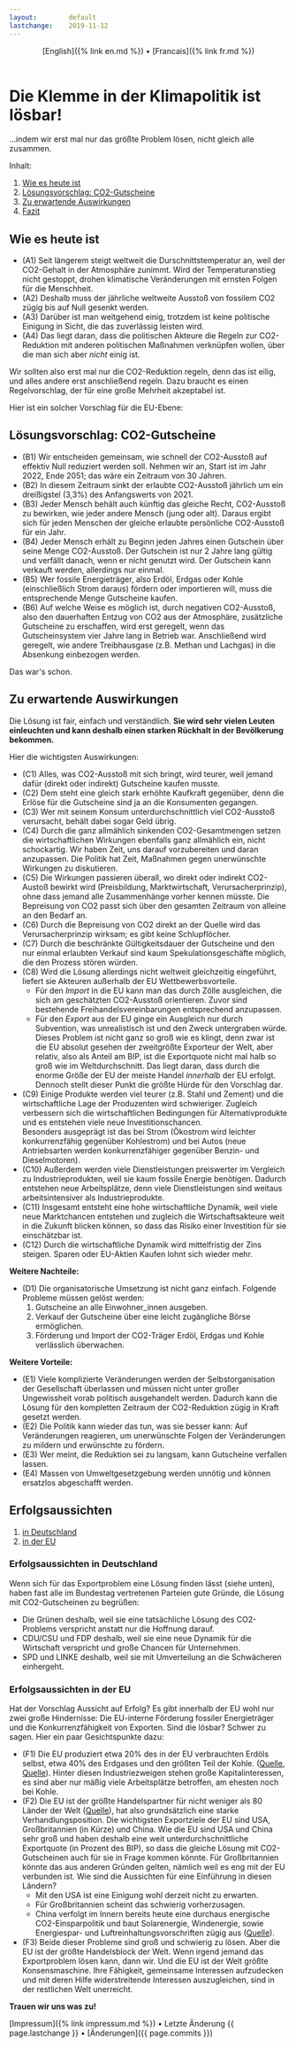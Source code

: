 ```yaml
---
layout:        default
lastchange:    2019-11-12
---
```

<header>
  [English]({% link en.md %}) &bull;  [Francais]({% link fr.md %})
</header>

# Die Klemme in der Klimapolitik ist lösbar!

...indem wir erst mal nur das größte Problem lösen,
nicht gleich alle zusammen.

Inhalt:
1. [Wie es heute ist](#heute)
1. [Lösungsvorschlag: CO2-Gutscheine](#vorschlag)
1. [Zu erwartende Auswirkungen](#wirkungen)
1. [Fazit](#fazit)


## <a name="heute"></a>Wie es heute ist

- (A1) Seit längerem steigt weltweit die Durschnittstemperatur an,
  weil der CO2-Gehalt in der Atmosphäre zunimmt.
  Wird der Temperaturanstieg nicht gestoppt, 
  drohen klimatische Veränderungen mit ernsten Folgen
  für die Menschheit.
- (A2) Deshalb muss der jährliche weltweite Ausstoß von fossilem CO2 
  zügig bis auf Null gesenkt werden.
- (A3) Darüber ist man weitgehend einig, trotzdem ist keine politische
  Einigung in Sicht, die das zuverlässig leisten wird.
- (A4) Das liegt daran, dass die politischen Akteure 
  die Regeln zur CO2-Reduktion
  mit anderen politischen Maßnahmen verknüpfen wollen,
  über die man sich aber _nicht_ einig ist.

Wir sollten also erst mal nur die CO2-Reduktion regeln, 
denn das ist eilig, und alles andere erst anschließend regeln.
Dazu braucht es einen Regelvorschlag, der für eine große Mehrheit
akzeptabel ist.

Hier ist ein solcher Vorschlag für die EU-Ebene:

## <a name="vorschlag"></a>Lösungsvorschlag: CO2-Gutscheine

- (B1) Wir entscheiden gemeinsam, wie schnell der CO2-Ausstoß 
  auf effektiv Null reduziert werden soll.
  Nehmen wir an, Start ist im Jahr 2022, Ende 2051;
  das wäre ein Zeitraum von 30 Jahren.
- (B2) In diesem Zeitraum sinkt der erlaubte CO2-Ausstoß jährlich um
  ein dreißigstel (3,3%) des Anfangswerts von 2021.
- (B3) Jeder Mensch behält auch künftig das gleiche Recht, 
  CO2-Ausstoß zu bewirken,
  wie jeder andere Mensch (jung oder alt).
  Daraus ergibt sich für jeden Menschen der gleiche erlaubte
  persönliche CO2-Ausstoß für ein Jahr.
- (B4) Jeder Mensch erhält zu Beginn jeden Jahres einen Gutschein
  über seine Menge CO2-Ausstoß.
  Der Gutschein ist nur 2 Jahre lang gültig und
  verfällt danach, wenn er nicht genutzt wird.
  Der Gutschein kann verkauft werden, allerdings nur einmal.
- (B5) Wer fossile Energieträger, also Erdöl, Erdgas oder Kohle
  (einschließlich Strom daraus)
  fördern oder importieren will, 
  muss die entsprechende Menge Gutscheine kaufen.
- (B6) Auf welche Weise es möglich ist, durch negativen CO2-Ausstoß, 
  also den dauerhaften Entzug von CO2 aus der Atmosphäre,
  zusätzliche Gutscheine zu erschaffen, wird erst geregelt,
  wenn das Gutscheinsystem vier Jahre lang in Betrieb war.
  Anschließend wird geregelt, wie andere Treibhausgase 
  (z.B. Methan und Lachgas)
  in die Absenkung einbezogen werden.

Das war's schon.


## <a name="wirkungen"></a>Zu erwartende Auswirkungen

Die Lösung ist fair, einfach und verständlich.
**Sie wird sehr vielen Leuten einleuchten und kann deshalb einen starken
Rückhalt in der Bevölkerung bekommen.**

Hier die wichtigsten Auswirkungen:
- (C1) Alles, was CO2-Ausstoß mit sich bringt, wird teurer,
  weil jemand dafür (direkt oder indirekt) Gutscheine kaufen musste.
- (C2) Dem steht eine gleich stark erhöhte Kaufkraft gegenüber,
  denn die Erlöse für die Gutscheine sind ja an die Konsumenten gegangen.
- (C3) Wer mit seinem Konsum unterdurchschnittlich viel CO2-Ausstoß
  verursacht, behält dabei sogar Geld übrig.
- (C4) Durch die ganz allmählich sinkenden CO2-Gesamtmengen
  setzen die wirtschaftlichen Wirkungen ebenfalls ganz allmählich ein,
  nicht schockartig. 
  Wir haben Zeit, uns darauf vorzubereiten und daran anzupassen.
  Die Politik hat Zeit, Maßnahmen gegen unerwünschte Wirkungen 
  zu diskutieren.
- (C5) Die Wirkungen passieren überall, wo direkt oder indirekt
  CO2-Austoß bewirkt wird
  (Preisbildung, Marktwirtschaft, Verursacherprinzip), 
  ohne dass jemand alle Zusammenhänge vorher kennen müsste.
  Die Bepreisung von CO2 passt sich über den gesamten Zeitraum 
  von alleine an den Bedarf an.
- (C6) Durch die Bepreisung von CO2 direkt an der Quelle wird das 
  Verursacherprinzip wirksam; es gibt keine Schlupflöcher.
- (C7) Durch die beschränkte Gültigkeitsdauer der Gutscheine
  und den nur einmal erlaubten Verkauf sind kaum
  Spekulationsgeschäfte möglich, die den Prozess stören würden.
- (C8) Wird die Lösung allerdings nicht weltweit gleichzeitig eingeführt, 
  liefert sie Akteuren außerhalb der EU Wettbewerbsvorteile.
  - Für den _Import_ in die EU kann man das durch Zölle ausgleichen,
    die sich am geschätzten CO2-Ausstoß orientieren.
    Zuvor sind bestehende Freihandelsvereinbarungen entsprechend anzupassen.
  - Für den _Export_ aus der EU ginge ein Ausgleich nur durch Subvention,
    was unrealistisch ist und den Zweck untergraben würde.
    Dieses Problem ist nicht ganz so groß wie es klingt, denn
    zwar ist die EU absolut gesehen der zweitgrößte Exporteur der Welt,
    aber relativ, also als Anteil am BIP, ist die Exportquote nicht mal
    halb so groß wie im Weltdurchschnitt. Das liegt daran, dass durch
    die enorme Größe der EU der meiste Handel _innerhalb_ der EU erfolgt.
    Dennoch stellt dieser Punkt die größte Hürde für den Vorschlag dar.
- (C9) Einige Produkte werden viel teurer (z.B. Stahl und Zement) 
  und die wirtschaftliche Lage der Produzenten wird schwieriger.
  Zugleich verbessern sich die wirtschaftlichen Bedingungen für
  Alternativprodukte und es entstehen viele neue Investitionschancen.  
  Besonders ausgeprägt ist das bei
  Strom (Ökostrom wird leichter konkurrenzfähig gegenüber Kohlestrom) 
  und bei 
  Autos (neue Antriebsarten werden konkurrenzfähiger gegenüber 
  Benzin- und Dieselmotoren).
- (C10) Außerdem werden viele Dienstleistungen preiswerter im
  Vergleich zu Industrieprodukten, weil sie kaum fossile Energie
  benötigen. Dadurch entstehen neue Arbeitsplätze, denn viele
  Dienstleistungen sind weitaus arbeitsintensiver als Industrieprodukte.
- (C11) Insgesamt entsteht eine hohe wirtschaftliche Dynamik,
  weil viele neue Marktchancen entstehen und zugleich
  die Wirtschaftsakteure weit in die Zukunft blicken können,
  so dass das Risiko einer Investition für sie einschätzbar ist.
- (C12) Durch die wirtschaftliche Dynamik wird mittelfristig der
  Zins steigen. Sparen oder EU-Aktien Kaufen lohnt sich wieder mehr.
  

**Weitere Nachteile:**

- (D1) Die organisatorische Umsetzung ist nicht ganz einfach. 
  Folgende Probleme müssen gelöst werden:
  1. Gutscheine an alle Einwohner_innen ausgeben.
  2. Verkauf der Gutscheine über eine leicht zugängliche Börse ermöglichen.
  3. Förderung und Import der CO2-Träger Erdöl, Erdgas und Kohle
     verlässlich überwachen.


**Weitere Vorteile:**

- (E1) Viele komplizierte Veränderungen werden der Selbstorganisation
  der Gesellschaft überlassen und müssen nicht unter großer Ungewissheit
  vorab politisch ausgehandelt werden.
  Dadurch kann die Lösung für den kompletten Zeitraum der CO2-Reduktion
  zügig in Kraft gesetzt werden.
- (E2) Die Politik kann wieder das tun, was sie besser kann:
  Auf Veränderungen reagieren, um unerwünschte Folgen der Veränderungen
  zu mildern und erwünschte zu fördern.
- (E3) Wer meint, die Reduktion sei zu langsam, kann Gutscheine
  verfallen lassen.
- (E4) Massen von Umweltgesetzgebung werden unnötig und können ersatzlos
  abgeschafft werden.


## <a name="fazit"></a>Erfolgsaussichten

1. [in Deutschland](#parteien)
1. [in der EU](#erfolgsaussicht)


### <a name="parteien"></a>Erfolgsaussichten in Deutschland

Wenn sich für das Exportproblem eine Lösung finden lässt (siehe unten),
haben fast alle im Bundestag vertretenen Parteien gute Gründe,
die Lösung mit CO2-Gutscheinen zu begrüßen:
- Die Grünen deshalb, weil sie eine tatsächliche Lösung
  des CO2-Problems verspricht anstatt nur die Hoffnung darauf.
- CDU/CSU und FDP deshalb, weil sie eine neue Dynamik für die
  Wirtschaft verspricht und große Chancen für Unternehmen.
- SPD und LINKE deshalb, weil sie mit Umverteilung
  an die Schwächeren einhergeht.
  

### <a name="erfolgsaussicht"></a>Erfolgsaussichten in der EU

Hat der Vorschlag Aussicht auf Erfolg?
Es gibt innerhalb der EU wohl nur zwei große Hindernisse:
Die EU-interne Förderung fossiler Energieträger und 
die Konkurrenzfähigkeit von Exporten.
Sind die lösbar?
Schwer zu sagen. 
Hier ein paar Gesichtspunkte dazu:

- (F1) Die EU produziert etwa 20% des in der EU verbrauchten Erdöls selbst,
  etwa 40% des Erdgases und den größten Teil der Kohle.
  ([Quelle](https://en.wikipedia.org/wiki/Energy_policy_of_the_European_Union#Energy_sources),
  [Quelle](https://en.wikipedia.org/wiki/List_of_European_countries_by_coal_production)).
  Hinter diesen Industriezweigen stehen große Kapitalinteressen,
  es sind aber nur mäßig viele Arbeitsplätze betroffen, 
  am ehesten noch bei Kohle.
- (F2) Die EU ist der größte Handelspartner für nicht weniger
  als 80 Länder der Welt
  ([Quelle](https://ec.europa.eu/trade/policy/eu-position-in-world-trade/)),
  hat also grundsätzlich eine starke Verhandlungsposition.
  Die wichtigsten Exportziele der EU sind
  USA, Großbritannien (in Kürze) und China.
  Wie die EU sind USA und China sehr groß und haben deshalb eine weit
  unterdurchschnittliche Exportquote (in Prozent des BIP),
  so dass die gleiche Lösung mit CO2-Gutscheinen auch für sie 
  in Frage kommen könnte.
  Für Großbritannien könnte das aus anderen Gründen gelten, 
  nämlich weil es eng mit der EU verbunden ist.
  Wie sind die Aussichten für eine Einführung in diesen Ländern?
  - Mit den USA ist eine Einigung wohl derzeit nicht zu erwarten.
  - Für Großbritannien scheint das schwierig vorherzusagen.
  - China verfolgt im Innern bereits heute eine durchaus energische
    CO2-Einsparpolitik und baut Solarenergie, Windenergie, sowie
    Energiespar- und Luftreinhaltungsvorschriften zügig aus 
    ([Quelle](https://en.wikipedia.org/wiki/Energy_policy_of_China)).
- (F3) Beide dieser Probleme sind groß und schwierig zu lösen.
  Aber die EU ist der größte Handelsblock der Welt.
  Wenn irgend jemand das Exportproblem lösen kann, dann wir.
  Und die EU ist der Welt größte Konsensmaschine.
  Ihre Fähigkeit, gemeinsame Interessen aufzudecken und mit
  deren Hilfe widerstreitende Interessen auszugleichen, sind
  in der restlichen Welt unerreicht.

**Trauen wir uns was zu!**

<footer>
  [Impressum]({% link impressum.md %}) &bull; 
  Letzte Änderung {{ page.lastchange }} &bull; 
  [Änderungen]({{ page.commits }})
</footer>

